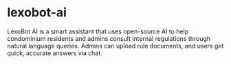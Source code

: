 # lexobot-ai
LexoBot AI is a smart assistant that uses open-source AI to help condominium residents and admins consult internal regulations through natural language queries. Admins can upload rule documents, and users get quick, accurate answers via chat.
